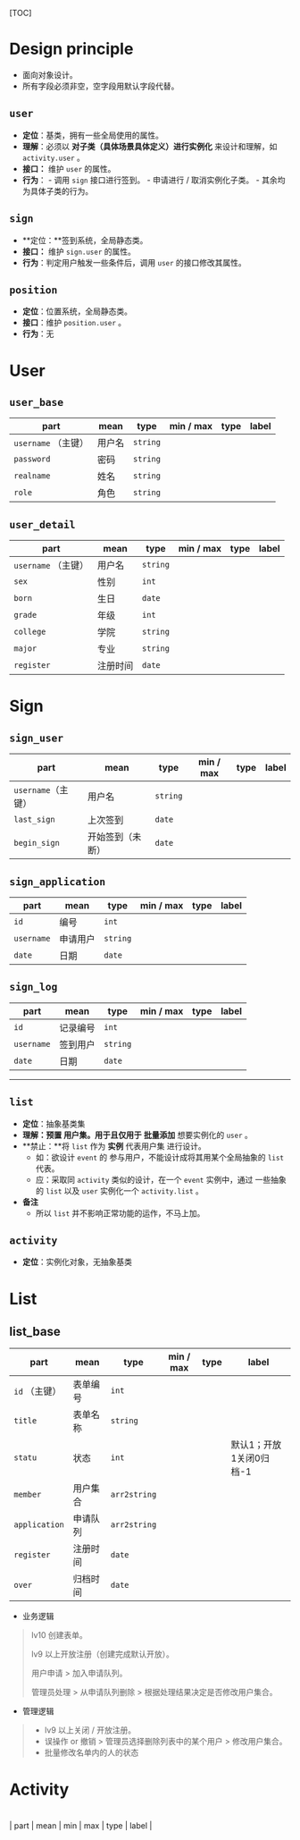 [TOC]

# Design principle

- 面向对象设计。
- 所有字段必须非空，空字段用默认字段代替。



## `user` 

  - **定位**：基类，拥有一些全局使用的属性。
  - **理解**：必须以 **对子类（具体场景具体定义）进行实例化** 来设计和理解，如 `activity.user` 。
  - **接口：** 维护 `user` 的属性。
  - **行为**：
        - 调用 `sign` 接口进行签到。
        - 申请进行 / 取消实例化子类。
        - 其余均为具体子类的行为。



## `sign` 

- **定位：**签到系统，全局静态类。
- **接口：** 维护 `sign.user` 的属性。
- **行为**：判定用户触发一些条件后，调用 `user` 的接口修改其属性。



## `position`

- **定位**：位置系统，全局静态类。
- **接口**：维护 `position.user` 。
- **行为**：无 



# User



## `user_base` 

| part                | mean   | type     | min / max | type | label |
| ------------------- | ------ | -------- | --------- | ---- | ----- |
| `username` （主键） | 用户名 | `string` |           |      |       |
| `password`          | 密码   | `string` |           |      |       |
| `realname`          | 姓名   | `string` |           |      |       |
| `role`              | 角色   | `string` |           |      |       |



## `user_detail` 

| part                | mean     | **type** | min / max | type | label |
| ------------------- | -------- | -------- | --------- | ---- | ----- |
| `username` （主键） | 用户名   | `string` |           |      |       |
| `sex`               | 性别     | `int`    |           |      |       |
| `born`              | 生日     | `date`   |           |      |       |
| `grade`             | 年级     | `int`    |           |      |       |
| `college`           | 学院     | `string` |           |      |       |
| `major`             | 专业     | `string` |           |      |       |
| `register`          | 注册时间 | `date`   |           |      |       |



# Sign



## `sign_user` 

| part               | mean             | type     | min / max | type | label |
| ------------------ | ---------------- | -------- | --------- | ---- | ----- |
| `username`（主键） | 用户名           | `string` |           |      |       |
| `last_sign`        | 上次签到         | `date`   |           |      |       |
| `begin_sign`       | 开始签到（未断） | `date`   |           |      |       |



## `sign_application` 

| part       | mean     | type     | min / max | type | label |
| ---------- | -------- | -------- | --------- | ---- | ----- |
| `id`       | 编号     | `int`    |           |      |       |
| `username` | 申请用户 | `string` |           |      |       |
| `date`     | 日期     | `date`   |           |      |       |

 

## `sign_log` 

| part       | mean     | type     | min / max | type | label |
| ---------- | -------- | -------- | --------- | ---- | ----- |
| `id`       | 记录编号 | `int`    |           |      |       |
| `username` | 签到用户 | `string` |           |      |       |
| `date`     | 日期     | `date`   |           |      |       |

















---



## `list`

- **定位**：抽象基类集
- **理解：**预置 **用户集**。用于且**仅用于** **批量添加** 想要实例化的 `user` 。
- **禁止：**将 `list` 作为 **实例** 代表用户集 进行设计。
  - 如：欲设计 `event` 的 参与用户，不能设计成将其用某个全局抽象的 `list` 代表。
  - 应：采取同 `activity` 类似的设计，在一个 `event` 实例中，通过 一些抽象的 `list` 以及 `user` 实例化一个 `activity.list` 。
- **备注**
  - 所以 `list` 并不影响正常功能的运作，不马上加。 



## `activity`

- **定位**：实例化对象，无抽象基类



# List

## list_base

| part          | mean     | type         | min / max | type | label                   |
| ------------- | -------- | ------------ | --------- | ---- | ----------------------- |
| `id` （主键） | 表单编号 | `int`        |           |      |                         |
| `title`       | 表单名称 | `string`     |           |      |                         |
| `statu`       | 状态     | `int`        |           |      | 默认1；开放1关闭0归档-1 |
| `member`      | 用户集合 | `arr2string` |           |      |                         |
| `application` | 申请队列 | `arr2string` |           |      |                         |
| `register`    | 注册时间 | `date`       |           |      |                         |
| `over`        | 归档时间 | `date`       |           |      |                         |
- 业务逻辑

> lv10 创建表单。
>
> lv9 以上开放注册（创建完成默认开放）。
>
> 用户申请 > 加入申请队列。
>
> 管理员处理 > 从申请队列删除 > 根据处理结果决定是否修改用户集合。

- 管理逻辑

> - lv9 以上关闭 / 开放注册。
> - 误操作 or 撤销 > 管理员选择删除列表中的某个用户 > 修改用户集合。
> - 批量修改名单内的人的状态

# Activity

# 



| part | mean | min | max | type | label |

